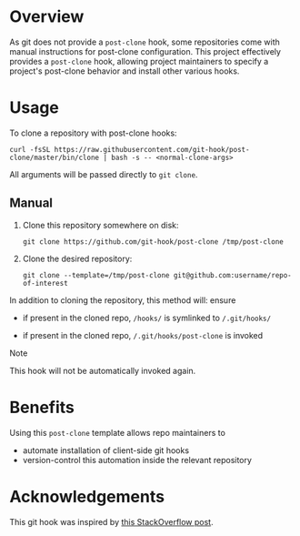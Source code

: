 # Overview

As git does not provide a `post-clone` hook, some repositories come with manual instructions for post-clone configuration.
This project effectively provides a `post-clone` hook, allowing project maintainers to specify a project's post-clone behavior and install other various hooks.

# Usage

To clone a repository with post-clone hooks:

    curl -fsSL https://raw.githubusercontent.com/git-hook/post-clone/master/bin/clone | bash -s -- <normal-clone-args>

All arguments will be passed directly to `git clone`.

## Manual

1.  Clone this repository somewhere on disk:

        git clone https://github.com/git-hook/post-clone /tmp/post-clone

2.  Clone the desired repository:

        git clone --template=/tmp/post-clone git@github.com:username/repo-of-interest

In addition to cloning the repository, this method will: ensure

- if present in the cloned repo, `/hooks/` is symlinked to
  `/.git/hooks/`

- if present in the cloned repo, `/.git/hooks/post-clone` is invoked

> [!NOTE]
> This hook will not be automatically invoked again.

# Benefits

Using this `post-clone` template allows repo maintainers to

- automate installation of client-side git hooks
- version-control this automation inside the relevant repository

# Acknowledgements

This git hook was inspired by [this StackOverflow post].

[this stackoverflow post]: http://stackoverflow.com/questions/2141492/git-clone-and-post-checkout-hook/2141577#2141577
